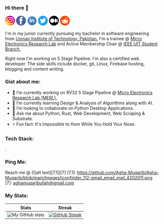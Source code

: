 ### Hi there 👋

[![alt text][1.1]][1]
[![alt text][2.1]][2]
[![alt text][3.1]][3]
[![alt text][4.1]][4]
[![alt text][5.1]][5]
[![alt text][6.1]][6]

[1.1]: https://github.com/Agha-Muqarib/Agha-Muqarib/blob/main/Images/iconfinder_2018_social_media_popular_app_logo_instagram_3225191.png
[2.1]: https://github.com/Agha-Muqarib/Agha-Muqarib/blob/main/Images/iconfinder_facebook_834722.png
[3.1]: https://github.com/Agha-Muqarib/Agha-Muqarib/blob/main/Images/iconfinder_Social_Media_Socialmedia_network_share_socialnetwork_network-05_227048.png
[4.1]: https://github.com/Agha-Muqarib/Agha-Muqarib/blob/main/Images/iconfinder_2018_social_media_popular_app_logo_twitter_3225183.png
[5.1]: https://github.com/Agha-Muqarib/Agha-Muqarib/blob/main/Images/iconfinder_Medium_circle_7088889.png
[6.1]: https://github.com/Agha-Muqarib/Agha-Muqarib/blob/main/Images/iconfinder_2018_social_media_popular_app_logo_reddit_3225187.png


[1]: https://www.instagram.com/_aghamuqarib_/
[2]: https://www.facebook.com/AghaMuqaribb/
[3]: https://www.linkedin.com/in/agha-muqarib-29b5a1178/
[4]: https://twitter.com/MuqaribUllah
[5]: https://medium.com/@aghamuqaribullah
[6]: https://www.reddit.com/user/Muqii_2000

I'm in my junior currently pursuing my bachelor in software engineering from [Usman Institute of Technology, Pakistan.](https://www.uit.edu/) I'm a trainee @ [Micro Electronics Research Lab](https://github.com/merledu) and Active Membership Chair @ [IEEE UIT Student Branch.](https://www.facebook.com/IeeeUitStudentBranch/)

Right now I'm working on 5 Stage Pipeline. I'm also a certified web developer. The side skills include docker, git, Linux, Firebase hosting, blogging and content writing. 

### Gist about me:

- 🔭 I’m currently working on RV32 5 Stage Pipeline @ [Micro Electronics Research Lab (MERL).](https://github.com/merledu)
- 🌱 I’m currently learning Design & Analysis of Algorithms along with AI.
- 👯 I’m looking to collaborate on Python Desktop Applications.
- 💬 Ask me about Python, Rust, Web Development, Web Scraping & Substrate.
- ⚡ Fun fact: It's Impossible to Hum While You Hold Your Nose.

### Tech Stack: 
.

### Ping Me: 

Reach me @ 
[![alt text][7.1]][7] 
[7.1]: https://github.com/Agha-Muqarib/Agha-Muqarib/blob/main/Images/iconfinder_112-gmail_email_mail_4202011.png    
[7]: aghamuqaribullah@gmail.com



### My Stats: 

Stats        | Streak
------------ | -------------
![My GitHub stats](https://github-readme-stats.vercel.app/api?username=Agha-Muqarib&show_icons=true&theme=radical&count_private=true) | [![GitHub Streak](https://github-readme-streak-stats.herokuapp.com/?user=Agha-Muqarib&theme=radical)](https://git.io/streak-stats)

